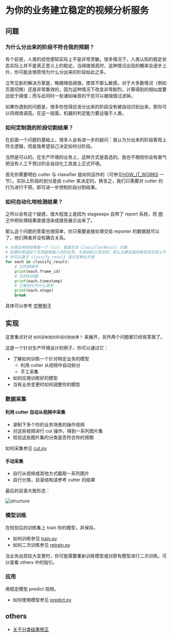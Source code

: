 # 为你的业务建立稳定的视频分析服务

## 问题

### 为什么分出来的阶段不符合我的预期？

有个前提，人类的视觉感知实际上不是非常灵敏。很多情况下，人类认知的稳定状态实际上并不是真正意义上的稳定。当阈值很高时，这种情况出现的概率会逐步上升，你可能会很奇怪为什么分出来的阶段如此之多。

立竿见影的解决方案是，略微降低阈值，使其不那么敏感。对于大多数情况（例如页面切换）还是非常奏效的，因为这种情况下改变非常剧烈，计算得到的相似度要远低于阈值；而与此同时一些诸如噪音的干扰可以被阈值过滤掉。

如果你遇到的问题是，很多你觉得应该分出来的阶段没有被自动识别出来，那你可以将阈值调高。在这一层面，机器的判定能力要远强于人类。

### 如何定制我的阶段切割结果？

在前面一个问题的基础上，很多人会有进一步的疑问：我认为分出来的阶段客观上符合逻辑，但是我希望自己决定如何分阶段。

当然是可以的。在生产环境的业务上，这种方式是首选的。我也不相信你会有勇气把没有人工干预过的全自动化工具放上正式环境。

首先你需要明白 cutter 与 classifier 是如何运作的（可参见[HOW_IT_WORKS](https://williamfzc.github.io/stagesepx/#/pages/3_how_it_works) 一节）。实际上阶段的划分是由 cutter 来决定的。换言之，我们只需要对 cutter 的行为进行干预，即可进一步控制阶段分割结果。

### 如何自动化地检测结果？

之所以会有这个疑惑，很大程度上是因为 stagesepx 自带了 report 系统，而 [例子](../mini.py)中把处理结果直接渲染成报告展示出来了。

那么这个问题的答案也很简单，你只需要直接处理交给 reporter 的数据就可以了，他们两者并没有耦合关系。

```python
# 分类出来的结果是一个 list，里面包含 ClassifierResult 对象
# 如果你希望这个东西能够接入你的业务，与其他的工具协同，那么光靠后面的报告其实意义不大
# 你可以基于 classify_result 进行定制化开发
for each in classify_result:
    # 它的帧编号
    print(each.frame_id)
    # 它的时间戳
    print(each.timestamp)
    # 它被划分为什么类型
    print(each.stage)
    break
```

具体可以参考 [完整例子](../cut_and_classify.py)

## 实现

这里重点针对 `如何定制我的阶段切割结果？` 来展开，另外两个问题都已经有答案了。

这是一个针对生产环境设计的例子，你可以通过它：

- 了解如何训练一个针对特定业务的模型
    - 利用 cutter 从视频中自动拆分
    - 手工采集
- 如何应用训练好的模型
- 当有业务变更时如何调整你的模型

### 数据采集

#### 利用 cutter 自动从视频中采集

- 录制下多个你的业务场景的操作视频
- 对这些视频进行 cut 操作，得到一系列图片集
- 校验这些图片集的分类是否符合你的预期

如何采集参见 [cut.py](./cut.py)

#### 手动采集

- 自行从视频或其他方式截取一系列图片
- 自行分类，目录结构请参考 cutter 的结果

最后的目录大致形态：

![structure](https://user-images.githubusercontent.com/13421694/64073910-e8a97c80-ccd6-11e9-9847-39c3a4d277c3.png)

### 模型训练

在校验后的训练集上 train 你的模型，并保存。

- 如何训练参见 [train.py](./train.py)
- 如何二次训练参见 [retrain.py](./retrain.py)

当业务出现较大变更时，你可能需要重新训练模型或对原有模型进行二次训练。可以查看 others 中的指引。

### 应用

用稳定模型 predict 视频。

- 如何使用模型参见 [predict.py](./predict.py)

## others

- [关于分类结果修正](https://github.com/williamfzc/stagesepx/issues/48)
